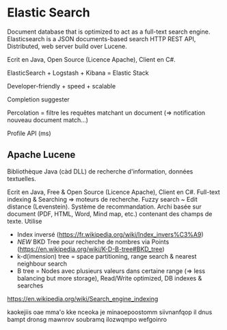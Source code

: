 # Elastic Search

Document database that is optimized to act as a full-text search engine.
Elasticsearch is a JSON documents-based search HTTP REST API, Distributed, web server build over Lucene.

Ecrit en Java, Open Source (Licence Apache), Client en C#.

ElasticSearch + Logstash + Kibana = Elastic Stack

Developer-friendly + speed + scalable

Completion suggester

Percolation = filtre les requêtes matchant un document (=> notification nouveau document match...)

Profile API (ms)

## Apache Lucene

Bibliothèque Java (càd DLL) de recherche d'information, données textuelles.

Ecrit en Java, Free & Open Source (Licence Apache), Client en C#.
Full-text indexing & Searching => moteurs de recherche.
Fuzzy search ~ Edit distance (Levenstein).
Système de recommandation.
Archi basée sur document (PDF, HTML, Word, Mind map, etc.) contenant des champs de texte.
Utilise

* Index inversé (<https://fr.wikipedia.org/wiki/Index_invers%C3%A9>)
* *NEW* BKD Tree pour recherche de nombres via Points (<https://en.wikipedia.org/wiki/K-D-B-tree#BKD_tree>)
* k-d(imension) tree = space partitioning, range search & nearest neighbour search
* B tree = Nodes avec plusieurs valeurs dans certaine range (=> less balancing but more storage), Read/Write optimized, DB indexes & searches

<https://en.wikipedia.org/wiki/Search_engine_indexing>

kaokejiis oae mma'o kke nceoka je minaoepoostomm siivnanfqop
il dnus bampt dronsg mawnrov soubramq ilozwqmpo
wefgoinro